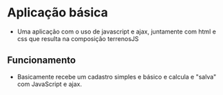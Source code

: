 # Aplicação básica

- Uma aplicação com o uso de javascript e ajax, juntamente com html e css que resulta na composição terrenosJS

## Funcionamento
- Basicamente recebe um cadastro simples e básico e calcula e "salva" com JavaScript e ajax.
